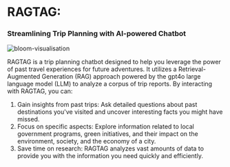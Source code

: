 # RAGTAG: 
### Streamlining Trip Planning with AI-powered Chatbot
![bloom-visualisation](https://github.com/zazzane/RAGTAG/assets/111720488/769f99c5-cc79-498f-b2de-5ba26e7c329f)

RAGTAG is a trip planning chatbot designed to help you leverage the power of past travel experiences for future adventures. It utilizes a Retrieval-Augmented Generation (RAG) approach powered by the gpt4o large language model (LLM) to analyze a corpus of trip reports. By interacting with RAGTAG, you can:

1. Gain insights from past trips: Ask detailed questions about past destinations you've visited and uncover interesting facts you might have missed. </br>
2. Focus on specific aspects: Explore information related to local government programs, green initiatives, and their impact on the environment, society, and the economy of a city.</br>
3. Save time on research: RAGTAG analyzes vast amounts of data to provide you with the information you need quickly and efficiently.</br>
